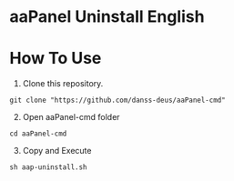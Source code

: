 # aaPanel Uninstall English

# How To Use
1. Clone this repository.
```
git clone "https://github.com/danss-deus/aaPanel-cmd"
```
2. Open aaPanel-cmd folder
```
cd aaPanel-cmd
```
3. Copy and Execute
```
sh aap-uninstall.sh
```
